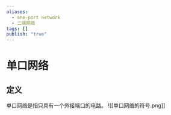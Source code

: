 ```yaml
---
aliases:
  - one-port network
  - 二端网络
tags: []
publish: "true"
---
```


# 单口网络
## 定义
单口网络是指只具有一个外接端口的电路。
![[单口网络的符号.png]]